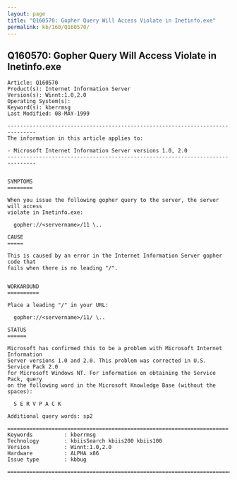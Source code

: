 ```yaml
---
layout: page
title: "Q160570: Gopher Query Will Access Violate in Inetinfo.exe"
permalink: kb/160/Q160570/
---
```


## Q160570: Gopher Query Will Access Violate in Inetinfo.exe

	Article: Q160570
	Product(s): Internet Information Server
	Version(s): Winnt:1.0,2.0
	Operating System(s): 
	Keyword(s): kberrmsg
	Last Modified: 08-MAY-1999
	
	-------------------------------------------------------------------------------
	The information in this article applies to:
	
	- Microsoft Internet Information Server versions 1.0, 2.0 
	-------------------------------------------------------------------------------
	
	
	SYMPTOMS
	========
	
	When you issue the following gopher query to the server, the server will access
	violate in Inetinfo.exe:
	
	  gopher://<servername>/11 \..
	
	CAUSE
	=====
	
	This is caused by an error in the Internet Information Server gopher code that
	fails when there is no leading "/".
	
	
	WORKAROUND
	==========
	
	Place a leading "/" in your URL:
	
	  gopher://<servername>/11/ \..
	
	STATUS
	======
	
	Microsoft has confirmed this to be a problem with Microsoft Internet Information
	Server versions 1.0 and 2.0. This problem was corrected in U.S. Service Pack 2.0
	for Microsoft Windows NT. For information on obtaining the Service Pack, query
	on the following word in the Microsoft Knowledge Base (without the spaces):
	
	  S E R V P A C K
	
	Additional query words: sp2
	
	======================================================================
	Keywords          : kberrmsg 
	Technology        : kbiisSearch kbiis200 kbiis100
	Version           : Winnt:1.0,2.0
	Hardware          : ALPHA x86
	Issue type        : kbbug
	
	=============================================================================
	
